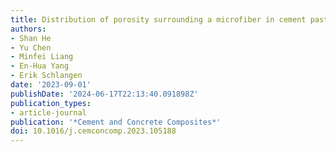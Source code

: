 ```yaml
---
title: Distribution of porosity surrounding a microfiber in cement paste
authors:
- Shan He
- Yu Chen
- Minfei Liang
- En-Hua Yang
- Erik Schlangen
date: '2023-09-01'
publishDate: '2024-06-17T22:13:40.091898Z'
publication_types:
- article-journal
publication: '*Cement and Concrete Composites*'
doi: 10.1016/j.cemconcomp.2023.105188
---
```

